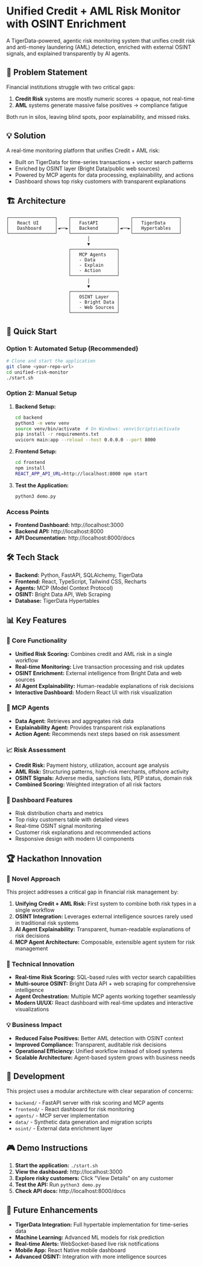 # Unified Credit + AML Risk Monitor with OSINT Enrichment

A TigerData-powered, agentic risk monitoring system that unifies credit risk and anti-money laundering (AML) detection, enriched with external OSINT signals, and explained transparently by AI agents.

## 🎯 Problem Statement

Financial institutions struggle with two critical gaps:
1. **Credit Risk** systems are mostly numeric scores → opaque, not real-time
2. **AML** systems generate massive false positives → compliance fatigue

Both run in silos, leaving blind spots, poor explainability, and missed risks.

## 💡 Solution

A real-time monitoring platform that unifies Credit + AML risk:
- Built on TigerData for time-series transactions + vector search patterns
- Enriched by OSINT layer (Bright Data/public web sources)
- Powered by MCP agents for data processing, explainability, and actions
- Dashboard shows top risky customers with transparent explanations

## 🏗️ Architecture

```
┌─────────────────┐    ┌─────────────────┐    ┌─────────────────┐
│   React UI      │    │   FastAPI       │    │   TigerData     │
│   Dashboard     │◄──►│   Backend       │◄──►│   Hypertables   │
└─────────────────┘    └─────────────────┘    └─────────────────┘
                              │
                              ▼
                       ┌─────────────────┐
                       │   MCP Agents    │
                       │   - Data        │
                       │   - Explain     │
                       │   - Action      │
                       └─────────────────┘
                              │
                              ▼
                       ┌─────────────────┐
                       │   OSINT Layer   │
                       │   - Bright Data │
                       │   - Web Sources │
                       └─────────────────┘
```

## 🚀 Quick Start

### Option 1: Automated Setup (Recommended)
```bash
# Clone and start the application
git clone <your-repo-url>
cd unified-risk-monitor
./start.sh
```

### Option 2: Manual Setup

1. **Backend Setup:**
   ```bash
   cd backend
   python3 -m venv venv
   source venv/bin/activate  # On Windows: venv\Scripts\activate
   pip install -r requirements.txt
   uvicorn main:app --reload --host 0.0.0.0 --port 8000
   ```

2. **Frontend Setup:**
   ```bash
   cd frontend
   npm install
   REACT_APP_API_URL=http://localhost:8000 npm start
   ```

3. **Test the Application:**
   ```bash
   python3 demo.py
   ```

### Access Points
- **Frontend Dashboard:** http://localhost:3000
- **Backend API:** http://localhost:8000
- **API Documentation:** http://localhost:8000/docs

## 🛠️ Tech Stack

- **Backend:** Python, FastAPI, SQLAlchemy, TigerData
- **Frontend:** React, TypeScript, Tailwind CSS, Recharts
- **Agents:** MCP (Model Context Protocol)
- **OSINT:** Bright Data API, Web Scraping
- **Database:** TigerData Hypertables

## 📊 Key Features

### 🎯 Core Functionality
- **Unified Risk Scoring:** Combines credit and AML risk in a single workflow
- **Real-time Monitoring:** Live transaction processing and risk updates
- **OSINT Enrichment:** External intelligence from Bright Data and web sources
- **AI Agent Explainability:** Human-readable explanations of risk decisions
- **Interactive Dashboard:** Modern React UI with risk visualization

### 🤖 MCP Agents
- **Data Agent:** Retrieves and aggregates risk data
- **Explainability Agent:** Provides transparent risk explanations
- **Action Agent:** Recommends next steps based on risk assessment

### 📈 Risk Assessment
- **Credit Risk:** Payment history, utilization, account age analysis
- **AML Risk:** Structuring patterns, high-risk merchants, offshore activity
- **OSINT Signals:** Adverse media, sanctions lists, PEP status, domain risk
- **Combined Scoring:** Weighted integration of all risk factors

### 🎨 Dashboard Features
- Risk distribution charts and metrics
- Top risky customers table with detailed views
- Real-time OSINT signal monitoring
- Customer risk explanations and recommended actions
- Responsive design with modern UI components

## 🏆 Hackathon Innovation

### 🎯 Novel Approach
This project addresses a critical gap in financial risk management by:
1. **Unifying Credit + AML Risk:** First system to combine both risk types in a single workflow
2. **OSINT Integration:** Leverages external intelligence sources rarely used in traditional risk systems
3. **AI Agent Explainability:** Transparent, human-readable explanations of risk decisions
4. **MCP Agent Architecture:** Composable, extensible agent system for risk management

### 🚀 Technical Innovation
- **Real-time Risk Scoring:** SQL-based rules with vector search capabilities
- **Multi-source OSINT:** Bright Data API + web scraping for comprehensive intelligence
- **Agent Orchestration:** Multiple MCP agents working together seamlessly
- **Modern UI/UX:** React dashboard with real-time updates and interactive visualizations

### 💡 Business Impact
- **Reduced False Positives:** Better AML detection with OSINT context
- **Improved Compliance:** Transparent, auditable risk decisions
- **Operational Efficiency:** Unified workflow instead of siloed systems
- **Scalable Architecture:** Agent-based system grows with business needs

## 🔧 Development

This project uses a modular architecture with clear separation of concerns:
- `backend/` - FastAPI server with risk scoring and MCP agents
- `frontend/` - React dashboard for risk monitoring
- `agents/` - MCP server implementation
- `data/` - Synthetic data generation and migration scripts
- `osint/` - External data enrichment layer

## 🎮 Demo Instructions

1. **Start the application:** `./start.sh`
2. **View the dashboard:** http://localhost:3000
3. **Explore risky customers:** Click "View Details" on any customer
4. **Test the API:** Run `python3 demo.py`
5. **Check API docs:** http://localhost:8000/docs

## 🔮 Future Enhancements

- **TigerData Integration:** Full hypertable implementation for time-series data
- **Machine Learning:** Advanced ML models for risk prediction
- **Real-time Alerts:** WebSocket-based live risk notifications
- **Mobile App:** React Native mobile dashboard
- **Advanced OSINT:** Integration with more intelligence sources
